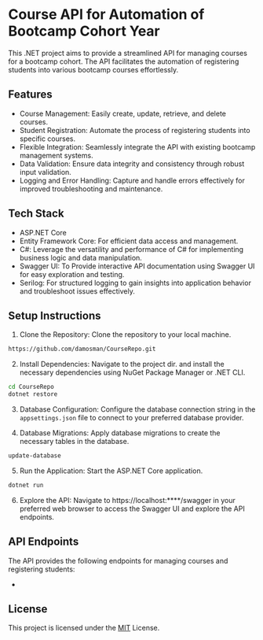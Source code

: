 # Course API for Automation of Bootcamp Cohort Year

This .NET project aims to provide a streamlined API for managing courses for a bootcamp cohort. The API facilitates the automation of registering students into various bootcamp courses effortlessly.


## Features

- Course Management: Easily create, update, retrieve, and delete courses.
- Student Registration: Automate the process of registering students into specific courses.
- Flexible Integration: Seamlessly integrate the API with existing bootcamp management systems.
- Data Validation: Ensure data integrity and consistency through robust input validation.
- Logging and Error Handling: Capture and handle errors effectively for improved troubleshooting and maintenance.

## Tech Stack

- ASP.NET Core
- Entity Framework Core: For efficient data access and management.
- C#: Leverage the versatility and performance of C# for implementing business logic and data manipulation.
- Swagger UI: To Provide interactive API documentation using Swagger UI for easy exploration and testing.
- Serilog: For structured logging to gain insights into application behavior and troubleshoot issues effectively.
## Setup Instructions

1. Clone the Repository: Clone the repository to your local machine.

```bash
https://github.com/damosman/CourseRepo.git

```
2. Install Dependencies: Navigate to the project dir. and install the necessary dependencies using NuGet Package Manager or .NET CLI.

```bash
cd CourseRepo
dotnet restore
```

3. Database Configuration: Configure the database connection string in the `appsettings.json` file to connect to your preferred database provider.

4. Database Migrations: Apply database migrations to create the necessary tables in the database.

```bash
update-database
```

5. Run the Application: Start the ASP.NET Core application.

```bash
dotnet run
```

6. Explore the API: Navigate to https://localhost:****/swagger in your preferred web browser to access the Swagger UI and explore the API endpoints.
## API Endpoints

The API provides the following endpoints for managing courses and registering students:

- 
## License

This project is licensed under the [MIT](https://choosealicense.com/licenses/mit/) License. 

